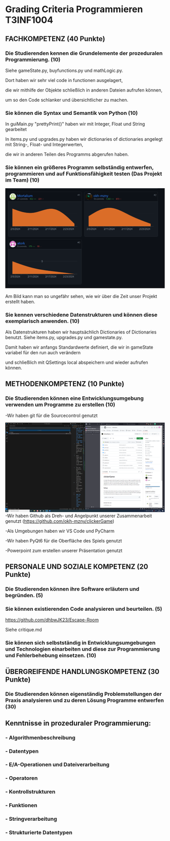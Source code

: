 # Grading Criteria Programmieren T3INF1004

## FACHKOMPETENZ (40 Punkte)

### Die Studierenden kennen die Grundelemente der prozeduralen Programmierung. (10)
Siehe gameState.py, buyfunctions.py und mathLogic.py. 

Dort haben wir sehr viel code in functionen ausgelagert,

die wir mithilfe der Objekte schließlich in anderen Dateien aufrufen können,

um so den Code schlanker und übersichtlicher zu machen.

### Sie können die Syntax und Semantik von Python (10)

In guiMain.py "prettyPrint()" haben wir mit Integer, Float und String gearbeitet

In items.py und upgrades.py haben wir dictionaries of dictionaries angelegt mit String-, Float- und Integerwerten,

die wir in anderen Teilen des Programms abgerufen haben.

### Sie können ein größeres Programm selbständig entwerfen, programmieren und auf Funktionsfähigkeit testen (Das Projekt im Team) (10)

![Figure 1](docs/res/Commithistory.png)

Am Bild kann man so ungefähr sehen, wie wir über die Zeit unser Projekt erstellt haben.

### Sie kennen verschiedene Datenstrukturen und können diese exemplarisch anwenden. (10)

Als Datenstrukturen haben wir hauptsächlich Dictionaries of Dictionaries benutzt. Siehe items.py, upgrades.py und gamestate.py.

Damit haben wir anfangs Standardwerte definiert, die wir in gameState variabel für den run auch verändern 

und schließlich mit QSettings local abspeichern und wieder aufrufen können.


## METHODENKOMPETENZ (10 Punkte)

### Die Studierenden können eine Entwicklungsumgebung verwenden um Programme zu erstellen (10)

-Wir haben git für die Sourcecontrol genutzt

![Figure 2](docs/res/Kompetenz.PNG)
-Wir haben Github als Dreh- und Angelpunkt unserer Zusammenarbeit genutzt
(https://github.com/okh-mzny/clickerGame)

-Als Umgebungen haben wir VS Code und PyCharm

-Wir haben PyQt6 für die Oberfläche des Spiels genutzt

-Powerpoint zum erstellen unserer Präsentation genutzt

## PERSONALE UND SOZIALE KOMPETENZ (20 Punkte)

### Die Studierenden können ihre Software erläutern und begründen. (5)

### Sie können existierenden Code analysieren und beurteilen. (5)

https://github.com/dhbwJK23/Escape-Room

Siehe critique.md

### Sie können sich selbstständig in Entwicklungsumgebungen und Technologien einarbeiten und diese zur Programmierung und Fehlerbehebung einsetzen. (10)

## ÜBERGREIFENDE HANDLUNGSKOMPETENZ (30 Punkte)

### Die Studierenden können eigenständig Problemstellungen der Praxis analysieren und zu deren Lösung Programme entwerfen (30)

## Kenntnisse in prozeduraler Programmierung:

### - Algorithmenbeschreibung

### - Datentypen

### - E/A-Operationen und Dateiverarbeitung

### - Operatoren

### - Kontrollstrukturen

### - Funktionen

### - Stringverarbeitung

### - Strukturierte Datentypen
